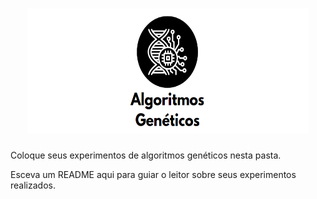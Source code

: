 <h1 align="center"> <img src="logo_algoritmo_genetico2.PNG" style="width:450px;height:200px"/> 
</h1>

Coloque seus experimentos de algoritmos genéticos nesta pasta.

Esceva um README aqui para guiar o leitor sobre seus experimentos realizados.
